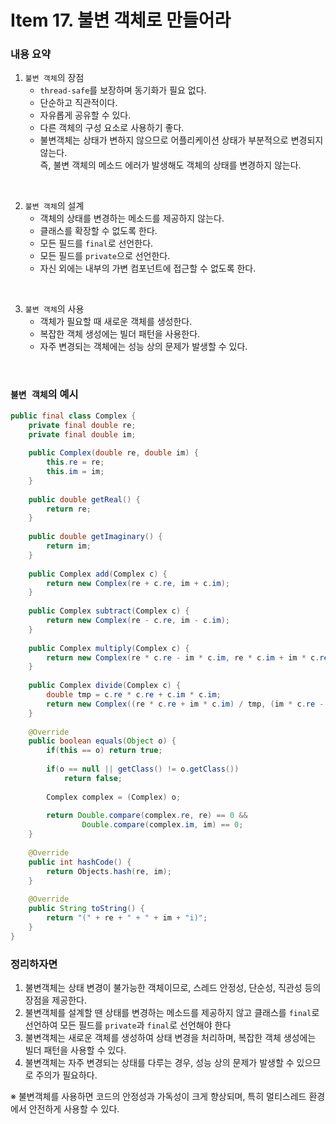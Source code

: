 # Item 17. 불변 객체로 만들어라

### 내용 요약 <br>
1. `불변 객체`의 장점
    - `thread-safe`를 보장하며 동기화가 필요 없다.
    - 단순하고 직관적이다.
    - 자유롭게 공유할 수 있다.
    - 다른 객체의 구성 요소로 사용하기 좋다.
    - 불변객체는 상태가 변하지 않으므로 어플리케이션 상태가 부분적으로 변경되지 않는다. 
      <br> 즉, 불변 객체의 메소드 에러가 발생해도 객체의 상태를 변경하지 않는다.
   
<br>

2. `불변 객체`의 설계
   - 객체의 상태를 변경하는 메소드를 제공하지 않는다.
   - 클래스를 확장할 수 없도록 한다.
   - 모든 필드를 `final`로 선언한다.
   - 모든 필드를 `private`으로 선언한다.
   - 자신 외에는 내부의 가변 컴포넌트에 접근할 수 없도록 한다.

<br>

3. `불변 객체`의 사용
   - 객체가 필요할 때 새로운 객체를 생성한다.
   - 복잡한 객체 생성에는 빌더 패턴을 사용한다.
   - 자주 변경되는 객체에는 성능 상의 문제가 발생할 수 있다.

<br>


### `불변 객체`의 예시
```java
public final class Complex {
    private final double re;
    private final double im;
    
    public Complex(double re, double im) {
        this.re = re;
        this.im = im;
    }
    
    public double getReal() {
        return re;
    }
    
    public double getImaginary() {
        return im;
    }
    
    public Complex add(Complex c) {
        return new Complex(re + c.re, im + c.im);
    }
    
    public Complex subtract(Complex c) {
        return new Complex(re - c.re, im - c.im);
    }
    
    public Complex multiply(Complex c) {
        return new Complex(re * c.re - im * c.im, re * c.im + im * c.re);
    }
    
    public Complex divide(Complex c) {
        double tmp = c.re * c.re + c.im * c.im;
        return new Complex((re * c.re + im * c.im) / tmp, (im * c.re - re * c.im) / tmp);
    }
    
    @Override
    public boolean equals(Object o) {
        if(this == o) return true;
        
        if(o == null || getClass() != o.getClass()) 
            return false;
        
        Complex complex = (Complex) o;
        
        return Double.compare(complex.re, re) == 0 && 
                Double.compare(complex.im, im) == 0;
    }
    
    @Override
    public int hashCode() {
        return Objects.hash(re, im);
    }
    
    @Override
    public String toString() {
        return "(" + re + " + " + im + "i)";
    }
}
```

### 정리하자면
1. 불변객체는 상태 변경이 불가능한 객체이므로, 스레드 안정성, 단순성, 직관성 등의 장점을 제공한다.
2. 불변객체를 설계할 땐 상태를 변경하는 메소드를 제공하지 않고 클래스를 `final`로 선언하여 모든 필드를 `private`과 `final`로 선언해야 한다
3. 불변객체는 새로운 객체를 생성하여 상태 변경을 처리하며, 복잡한 객체 생성에는 빌더 패턴을 사용할 수 있다.
4. 불변객체는 자주 변경되는 상태를 다루는 경우, 성능 상의 문제가 발생할 수 있으므로 주의가 필요하다.

※ 불변객체를 사용하면 코드의 안정성과 가독성이 크게 향상되며, 특히 멀티스레드 환경에서 안전하게 사용할 수 있다.


